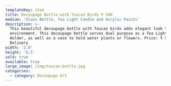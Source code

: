 ```yaml
---
templateKey: item
title: Decoupage Bottle with Toucan Birds ₹ 500
medium: 'Glass Bottle, Tea Light Candle and Acrylic Paints'
description: >-
  This beautiful decoupage bottle with Toucan birds adds elegant look to any
  environment. This decoupage bottle serves dual purpose as a Tea Light Candle
  Holder, as well as a vase to hold water plants or flowers. Price: ₹ 500 +
  Delivery
width: '2.0'
height: '6,5'
sold: true
available: true
large_image: /img/toucan-bottle.jpg
categories:
  - category: Decoupage Art
---
```


